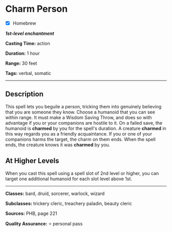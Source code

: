 # Charm Person

- [x] Homebrew

***1st-level enchantment***

**Casting Time:** action

**Duration:** 1 hour

**Range:** 30 feet

**Tags:** verbal, somatic

---

## Description
This spell lets you beguile a person, tricking them into genuinely believing that you are someone they know.
Choose a humanoid that you can see within range.
It must make a Wisdom Saving Throw, and does so with advantage if you or your companions are hostile to it.
On a failed save, the humanoid is **charmed** by you for the spell's duration.
A creature **charmed** in this way regards you as a friendly acquaintance.
If you or one of your companions harms the target, the charm on them ends.
When the spell ends, the creature knows it was **charmed** by you.

## At Higher Levels
When you cast this spell using a spell slot of 2nd level or higher, you can target one additional humanoid for each slot level above 1st.

---

**Classes:** bard, druid, sorcerer, warlock, wizard

**Subclasses:** trickery cleric, treachery paladin, beauty cleric

**Sources:** PHB, page 221

**Quality Assurance:** :star: personal pass
